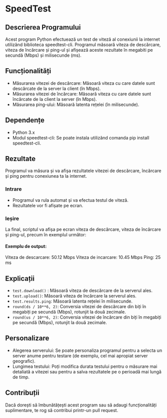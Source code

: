 # SpeedTest
## Descrierea Programului
Acest program Python efectuează un test de viteză al conexiunii la internet utilizând biblioteca speedtest-cli. Programul măsoară viteza de descărcare, viteza de încărcare și ping-ul și afișează aceste rezultate în megabiti pe secundă (Mbps) și milisecunde (ms).

## Funcționalități
* Măsurarea vitezei de descărcare: Măsoară viteza cu care datele sunt descărcate de la server la client (în Mbps).
* Măsurarea vitezei de încărcare: Măsoară viteza cu care datele sunt încărcate de la client la server (în Mbps).
* Măsurarea ping-ului: Măsoară latenta rețelei (în milisecunde).

## Dependențe
* Python 3.x
* Modul speedtest-cli: Se poate instala utilizând comanda pip install speedtest-cli.

## Rezultate
Programul va măsura și va afișa rezultatele vitezei de descărcare, încărcare și ping pentru conexiunea ta la internet.

###  Intrare 
* Programul va rula automat și va efectua testul de viteză.
* Rezultatele vor fi afișate pe ecran.

###  Ieșire 
La final, scriptul va afișa pe ecran viteza de descărcare, viteza de încărcare și ping-ul, precum în exemplul următor:

 #### Exemplu de output:
   
Viteza de descarcare:  50.12 Mbps
Viteza de incarcare:  10.45 Mbps
Ping:  25 ms
## Explicații

* `test.download()` : Măsoară viteza de descărcare de la serverul ales.
* `test.upload()`: Măsoară viteza de încărcare la serverul ales.
* `test.results.ping`: Măsoară latenta rețelei în milisecunde.
* `round(ds / 10**6, 2)`: Conversia vitezei de descărcare din biți în megabiți pe secundă (Mbps), rotunjit la două zecimale.
* `round(us / 10**6, 2)`: Conversia vitezei de încărcare din biți în megabiți pe secundă (Mbps), rotunjit la două zecimale.

## Personalizare
* Alegerea serverului: Se poate personaliza programul pentru a selecta un server anume pentru testare (de exemplu, cel mai apropiat server geografic).
* Lungimea testului: Poți modifica durata testului pentru o măsurare mai detaliată a vitezei sau pentru a salva rezultatele pe o perioadă mai lungă de timp.

## Contribuții
  Dacă dorești să îmbunătățești acest program sau să adaugi funcționalități suplimentare, te rog să contribui printr-un pull request.
